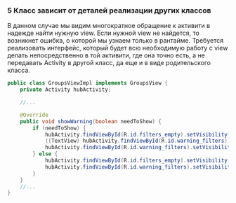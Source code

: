 ### 5 Класс зависит от деталей реализации других классов

В данном случае мы видим многократное обращение к активити в надежде найти нужную view. Если
нужной view не найдется, то возникнет ошибка, о которой мы узнаем только в рантайме.
Требуется реализовать интерфейс, который будет всю необходимую работу с view делать
непосредственно в той активити, где она точно есть, а не передавать Activity в другой класс,
да еще и в виде родительского класса.

```java
public class GroupsViewImpl implements GroupsView {
    private Activity hubActivity;

    //...

    @Override
    public void showWarning(boolean needToShow) {
        if (needToShow) {
            hubActivity.findViewById(R.id.filters_empty).setVisibility(View.VISIBLE);
            ((TextView) hubActivity.findViewById(R.id.warning_filters)).setText(FiltersKeeper.getInstance().getMustBeSelectedTag());
            hubActivity.findViewById(R.id.warning_filters).setVisibility(View.VISIBLE);
        } else {
            hubActivity.findViewById(R.id.filters_empty).setVisibility(View.GONE);
            hubActivity.findViewById(R.id.warning_filters).setVisibility(View.GONE);
        }
    }
    //...
}

```